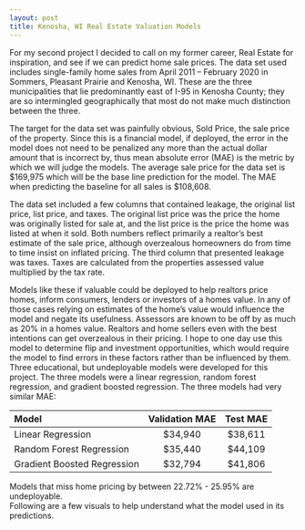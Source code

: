 ```yaml
---
layout: post
title: Kenosha, WI Real Estate Valuation Models
---
```


For my second project I decided to call on my former career, Real Estate for inspiration, and see if we can predict home sale prices.  The data set used includes single-family home sales from April 2011 – February 2020 in Sommers, Pleasant Prairie and Kenosha, WI.  These are the three municipalities that lie predominantly east of I-95 in Kenosha County; they are so intermingled geographically that most do not make much distinction between the three.  

The target for the data set was painfully obvious, Sold Price, the sale price of the property.  Since this is a financial model, if deployed, the error in the model does not need to be penalized any more than the actual dollar amount that is incorrect by, thus mean absolute error (MAE) is the metric by which we will judge the models.  The average sale price for the data set is $169,975 which will be the base line prediction for the model.  The MAE when predicting the baseline for all sales is $108,608.  

The data set included a few columns that contained leakage, the original list price, list price, and taxes.  The original list price was the price the home was originally listed for sale at, and the list price is the price the home was listed at when it sold.  Both numbers reflect primarily a realtor’s best estimate of the sale price, although overzealous homeowners do from time to time insist on inflated pricing.  The third column that presented leakage was taxes.  Taxes are calculated from the properties assessed value multiplied by the tax rate.  

Models like these if valuable could be deployed to help realtors price homes, inform consumers, lenders or investors of a homes value.  In any of those cases relying on estimates of the home’s value would influence the model and negate its usefulness.  Assessors are known to be off by as much as 20% in a homes value.  Realtors and home sellers even with the best intentions can get overzealous in their pricing. I hope to one day use this model to determine flip and investment opportunities, which would require the model to find errors in these factors rather than be influenced by them.  
Three educational, but undeployable models were developed for this project.  The three models were a linear regression, random forest regression, and gradient boosted regression.  The three models had very similar MAE:

| Model | Validation MAE | Test MAE |
|:---|:---:|:---:|
| Linear Regression | $34,940 | $38,611 |
| Random Forest Regression | $35,440 | $44,109 |
| Gradient Boosted Regression |	$32,794 | $41,806 |

Models that miss home pricing by between 22.72% - 25.95% are undeployable.  
Following are a few visuals to help understand what the model used in its predictions.



